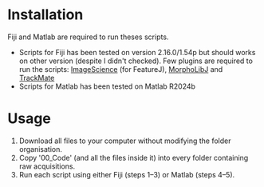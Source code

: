 # Installation
Fiji and Matlab are required to run theses scripts. 
* Scripts for Fiji has been tested on version 2.16.0/1.54p but should works on other version (despite I didn't checked). Few plugins are required to run the scripts: [ImageScience](https://imagej.net/libs/imagescience) (for FeatureJ), 
[MorphoLibJ](https://imagej.net/plugins/morpholibj) and [TrackMate](https://imagej.net/plugins/trackmate/)
* Scripts for Matlab has been tested on Matlab R2024b

# Usage
1. Download all files to your computer without modifying the folder organisation.
2. Copy '00_Code' (and all the files inside it) into every folder containing raw acquisitions.
3. Run each script using either Fiji (steps 1–3) or Matlab (steps 4–5).
